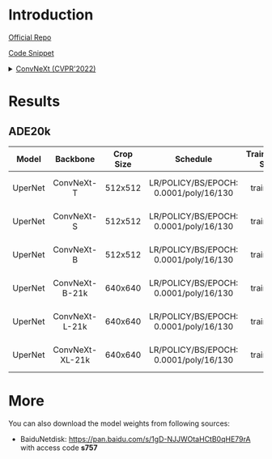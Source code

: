 # Introduction

<a href="https://github.com/facebookresearch/ConvNeXt">Official Repo</a>

<a href="https://github.com/SegmentationBLWX/sssegmentation/tree/main/ssseg/modules/backbones">Code Snippet</a>

<details>
<summary align="left"><a href="https://arxiv.org/pdf/2201.03545.pdf">ConvNeXt (CVPR'2022)</a></summary>

```latex
@article{liu2022convnet,
    title={A ConvNet for the 2020s},
    author={Liu, Zhuang and Mao, Hanzi and Wu, Chao-Yuan and Feichtenhofer, Christoph and Darrell, Trevor and Xie, Saining},
    journal={Proceedings of the IEEE/CVF Conference on Computer Vision and Pattern Recognition (CVPR)},
    year={2022}
}
```

</details>


# Results

## ADE20k
| Model         | Backbone              | Crop Size  | Schedule                               | Train/Eval Set  | mIoU   | Download                                                                                                                                                                                                                                                                                                                                                                                                |
| :-:           | :-:                   | :-:        | :-:                                    | :-:             | :-:    | :-:                                                                                                                                                                                                                                                                                                                                                                                                     |
| UperNet       | ConvNeXt-T            | 512x512    | LR/POLICY/BS/EPOCH: 0.0001/poly/16/130 | train/val       | -      | [cfg](https://raw.githubusercontent.com/SegmentationBLWX/sssegmentation/main/ssseg/configs/convnext/upernet_convnexttiny_ade20k.py) &#124; [model]() &#124; [log]()       |
| UperNet       | ConvNeXt-S            | 512x512    | LR/POLICY/BS/EPOCH: 0.0001/poly/16/130 | train/val       | -      | [cfg](https://raw.githubusercontent.com/SegmentationBLWX/sssegmentation/main/ssseg/configs/convnext/upernet_convnextsmall_ade20k.py) &#124; [model]() &#124; [log]()          |
| UperNet       | ConvNeXt-B            | 512x512    | LR/POLICY/BS/EPOCH: 0.0001/poly/16/130 | train/val       | 48.97% | [cfg](https://raw.githubusercontent.com/SegmentationBLWX/sssegmentation/main/ssseg/configs/convnext/upernet_convnextbase_ade20k.py) &#124; [model](https://github.com/SegmentationBLWX/modelstore/releases/download/ssseg_convnext/upernet_convnextbase_ade20k.pth) &#124; [log](https://github.com/SegmentationBLWX/modelstore/releases/download/ssseg_convnext/upernet_convnextbase_ade20k.log)       |
| UperNet       | ConvNeXt-B-21k        | 640x640    | LR/POLICY/BS/EPOCH: 0.0001/poly/16/130 | train/val       | -      | [cfg](https://raw.githubusercontent.com/SegmentationBLWX/sssegmentation/main/ssseg/configs/convnext/upernet_convnextbase21k_ade20k.py) &#124; [model]() &#124; [log]() |
| UperNet       | ConvNeXt-L-21k        | 640x640    | LR/POLICY/BS/EPOCH: 0.0001/poly/16/130 | train/val       | -      | [cfg](https://raw.githubusercontent.com/SegmentationBLWX/sssegmentation/main/ssseg/configs/convnext/upernet_convnextlarge21k_ade20k.py) &#124; [model]() &#124; [log]()    |
| UperNet       | ConvNeXt-XL-21k       | 640x640    | LR/POLICY/BS/EPOCH: 0.0001/poly/16/130 | train/val       | -      | [cfg](https://raw.githubusercontent.com/SegmentationBLWX/sssegmentation/main/ssseg/configs/convnext/upernet_convnextxlarge21k_ade20k.py) &#124; [model]() &#124; [log]() |


# More
You can also download the model weights from following sources:
- BaiduNetdisk: https://pan.baidu.com/s/1gD-NJJWOtaHCtB0qHE79rA with access code **s757**